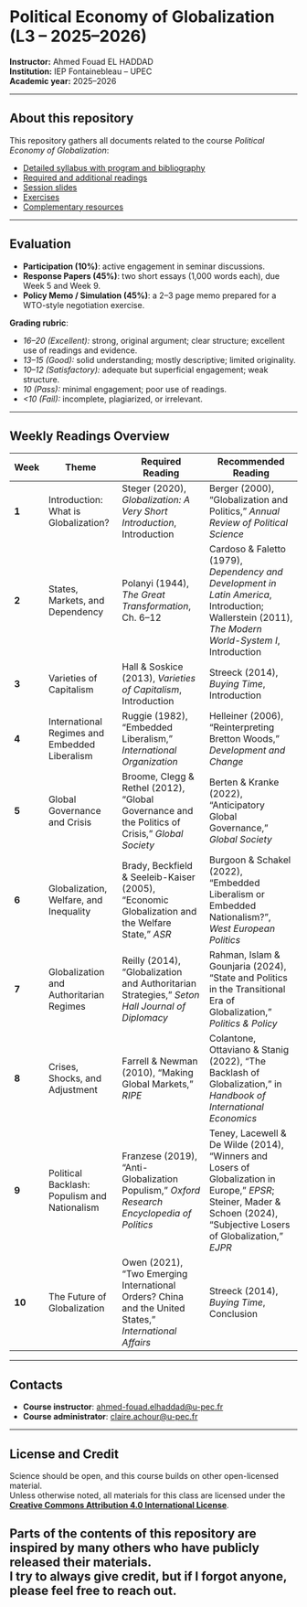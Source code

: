 # Political Economy of Globalization (L3 – 2025–2026)

**Instructor:** Ahmed Fouad EL HADDAD  
**Institution:** IEP Fontainebleau – UPEC  
**Academic year:** 2025–2026  

---


## About this repository

This repository gathers all documents related to the course *Political Economy of Globalization*:

- [Detailed syllabus with program and bibliography](https://github.com/afehaddad/political-economy-of-globalization-2025-2026/tree/main/syllabus)  
- [Required and additional readings](https://github.com/afehaddad/political-economy-of-globalization-2025-2026/tree/main/lectures)  
- [Session slides](https://github.com/afehaddad/political-economy-of-globalization-2025-2026/tree/main/slides)  
- [Exercises](https://github.com/afehaddad/political-economy-of-globalization-2025-2026/tree/main/exercices)  
- [Complementary resources](https://github.com/afehaddad/political-economy-of-globalization-2025-2026/tree/main/ressources)  

---

## Evaluation

- **Participation (10%)**: active engagement in seminar discussions.  
- **Response Papers (45%)**: two short essays (1,000 words each), due Week 5 and Week 9.  
- **Policy Memo / Simulation (45%)**: a 2–3 page memo prepared for a WTO-style negotiation exercise.  

**Grading rubric**:  
- *16–20 (Excellent):* strong, original argument; clear structure; excellent use of readings and evidence.  
- *13–15 (Good):* solid understanding; mostly descriptive; limited originality.  
- *10–12 (Satisfactory):* adequate but superficial engagement; weak structure.  
- *10 (Pass):* minimal engagement; poor use of readings.  
- *<10 (Fail):* incomplete, plagiarized, or irrelevant.  

---

## Weekly Readings Overview

| Week | Theme | Required Reading | Recommended Reading |
|------|-------|-----------------|---------------------|
| **1** | Introduction: What is Globalization? | Steger (2020), *Globalization: A Very Short Introduction*, Introduction | Berger (2000), “Globalization and Politics,” *Annual Review of Political Science* |
| **2** | States, Markets, and Dependency | Polanyi (1944), *The Great Transformation*, Ch. 6–12 | Cardoso & Faletto (1979), *Dependency and Development in Latin America*, Introduction; Wallerstein (2011), *The Modern World-System I*, Introduction |
| **3** | Varieties of Capitalism | Hall & Soskice (2013), *Varieties of Capitalism*, Introduction | Streeck (2014), *Buying Time*, Introduction |
| **4** | International Regimes and Embedded Liberalism | Ruggie (1982), “Embedded Liberalism,” *International Organization* | Helleiner (2006), “Reinterpreting Bretton Woods,” *Development and Change* |
| **5** | Global Governance and Crisis | Broome, Clegg & Rethel (2012), “Global Governance and the Politics of Crisis,” *Global Society* | Berten & Kranke (2022), “Anticipatory Global Governance,” *Global Society* |
| **6** | Globalization, Welfare, and Inequality | Brady, Beckfield & Seeleib-Kaiser (2005), “Economic Globalization and the Welfare State,” *ASR* | Burgoon & Schakel (2022), “Embedded Liberalism or Embedded Nationalism?”, *West European Politics* |
| **7** | Globalization and Authoritarian Regimes | Reilly (2014), “Globalization and Authoritarian Strategies,” *Seton Hall Journal of Diplomacy* | Rahman, Islam & Gounjaria (2024), “State and Politics in the Transitional Era of Globalization,” *Politics & Policy* |
| **8** | Crises, Shocks, and Adjustment | Farrell & Newman (2010), “Making Global Markets,” *RIPE* | Colantone, Ottaviano & Stanig (2022), “The Backlash of Globalization,” in *Handbook of International Economics* |
| **9** | Political Backlash: Populism and Nationalism | Franzese (2019), “Anti-Globalization Populism,” *Oxford Research Encyclopedia of Politics* | Teney, Lacewell & De Wilde (2014), “Winners and Losers of Globalization in Europe,” *EPSR*; Steiner, Mader & Schoen (2024), “Subjective Losers of Globalization,” *EJPR* |
| **10** | The Future of Globalization | Owen (2021), “Two Emerging International Orders? China and the United States,” *International Affairs* | Streeck (2014), *Buying Time*, Conclusion |

---

## Contacts

- **Course instructor**: [ahmed-fouad.elhaddad@u-pec.fr](mailto:ahmed-fouad.elhaddad@u-pec.fr)  
- **Course administrator**: [claire.achour@u-pec.fr](mailto:claire.achour@u-pec.fr)  

---

## License and Credit

Science should be open, and this course builds on other open-licensed material.  
Unless otherwise noted, all materials for this class are licensed under the   **[Creative Commons Attribution 4.0 International License](https://creativecommons.org/licenses/by/4.0/)**.  

Parts of the contents of this repository are inspired by many others who have publicly released their materials.  
I try to always give credit, but if I forgot anyone, please feel free to reach out.  
---
